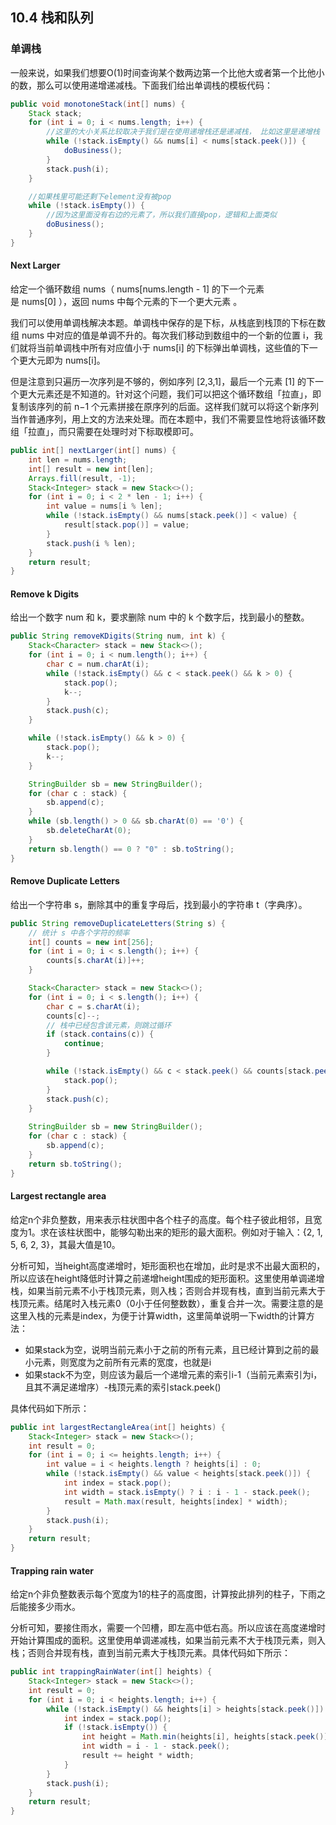 ## 10.4 栈和队列

### 单调栈
一般来说，如果我们想要O(1)时间查询某个数两边第一个比他大或者第一个比他小的数，那么可以使用递增递减栈。下面我们给出单调栈的模板代码：
```Java
public void monotoneStack(int[] nums) {
    Stack stack;
    for (int i = 0; i < nums.length; i++) {
        //这里的大小关系比较取决于我们是在使用递增栈还是递减栈， 比如这里是递增栈
        while (!stack.isEmpty() && nums[i] < nums[stack.peek()]) {
            doBusiness();
        }
        stack.push(i);
    }        

    //如果栈里可能还剩下element没有被pop
    while (!stack.isEmpty()) {
        //因为这里面没有右边的元素了，所以我们直接pop，逻辑和上面类似
        doBusiness();
    }
}
```

#### Next Larger
给定一个循环数组 nums（ nums[nums.length - 1] 的下一个元素是 nums[0] ），返回 nums 中每个元素的下一个更大元素 。

我们可以使用单调栈解决本题。单调栈中保存的是下标，从栈底到栈顶的下标在数组 nums 中对应的值是单调不升的。每次我们移动到数组中的一个新的位置 i，我们就将当前单调栈中所有对应值小于 nums[i] 的下标弹出单调栈，这些值的下一个更大元即为 nums[i]。

但是注意到只遍历一次序列是不够的，例如序列 [2,3,1]，最后一个元素 [1] 的下一个更大元素还是不知道的。针对这个问题，我们可以把这个循环数组「拉直」，即复制该序列的前 n−1 个元素拼接在原序列的后面。这样我们就可以将这个新序列当作普通序列，用上文的方法来处理。而在本题中，我们不需要显性地将该循环数组「拉直」，而只需要在处理时对下标取模即可。

```Java
public int[] nextLarger(int[] nums) {
    int len = nums.length;
    int[] result = new int[len];
    Arrays.fill(result, -1);
    Stack<Integer> stack = new Stack<>();
    for (int i = 0; i < 2 * len - 1; i++) {
        int value = nums[i % len];
        while (!stack.isEmpty() && nums[stack.peek()] < value) {
            result[stack.pop()] = value;
        }
        stack.push(i % len);
    }
    return result;
}
```

#### Remove k Digits
给出一个数字 num 和 k，要求删除 num 中的 k 个数字后，找到最小的整数。
```Java
public String removeKDigits(String num, int k) {
    Stack<Character> stack = new Stack<>();
    for (int i = 0; i < num.length(); i++) {
        char c = num.charAt(i);
        while (!stack.isEmpty() && c < stack.peek() && k > 0) {
            stack.pop();
            k--;
        }
        stack.push(c);
    }

    while (!stack.isEmpty() && k > 0) {
        stack.pop();
        k--;
    }

    StringBuilder sb = new StringBuilder();
    for (char c : stack) {
        sb.append(c);
    }
    while (sb.length() > 0 && sb.charAt(0) == '0') {
        sb.deleteCharAt(0);
    }
    return sb.length() == 0 ? "0" : sb.toString();
}
```

#### Remove Duplicate Letters
给出一个字符串 s，删除其中的重复字母后，找到最小的字符串 t（字典序）。
```Java
public String removeDuplicateLetters(String s) {
    // 统计 s 中各个字符的频率
    int[] counts = new int[256];
    for (int i = 0; i < s.length(); i++) {
        counts[s.charAt(i)]++;
    }

    Stack<Character> stack = new Stack<>();
    for (int i = 0; i < s.length(); i++) {
        char c = s.charAt(i);
        counts[c]--;
        // 栈中已经包含该元素，则跳过循环
        if (stack.contains(c)) {
            continue;
        }

        while (!stack.isEmpty() && c < stack.peek() && counts[stack.peek()] > 0) {
            stack.pop();
        }
        stack.push(c);
    }
    
    StringBuilder sb = new StringBuilder();
    for (char c : stack) {
        sb.append(c);
    }
    return sb.toString();
}
```

#### Largest rectangle area
给定n个非负整数，用来表示柱状图中各个柱子的高度。每个柱子彼此相邻，且宽度为1。求在该柱状图中，能够勾勒出来的矩形的最大面积。例如对于输入：{2, 1, 5, 6, 2, 3}，其最大值是10。

分析可知，当height高度递增时，矩形面积也在增加，此时是求不出最大面积的，所以应该在height降低时计算之前递增height围成的矩形面积。这里使用单调递增栈，如果当前元素不小于栈顶元素，则入栈；否则合并现有栈，直到当前元素大于栈顶元素。结尾时入栈元素0（0小于任何整数数），重复合并一次。需要注意的是这里入栈的元素是index，为便于计算width，这里简单说明一下width的计算方法：
* 如果stack为空，说明当前元素小于之前的所有元素，且已经计算到之前的最小元素，则宽度为之前所有元素的宽度，也就是i
* 如果stack不为空，则应该为最后一个递增元素的索引i-1（当前元素索引为i，且其不满足递增序）-栈顶元素的索引stack.peek()

具体代码如下所示：
```Java
public int largestRectangleArea(int[] heights) {
    Stack<Integer> stack = new Stack<>();
    int result = 0;
    for (int i = 0; i <= heights.length; i++) {
        int value = i < heights.length ? heights[i] : 0;
        while (!stack.isEmpty() && value < heights[stack.peek()]) {
            int index = stack.pop();
            int width = stack.isEmpty() ? i : i - 1 - stack.peek();
            result = Math.max(result, heights[index] * width);
        }
        stack.push(i);
    }
    return result;
}
```

#### Trapping rain water
给定n个非负整数表示每个宽度为1的柱子的高度图，计算按此排列的柱子，下雨之后能接多少雨水。

分析可知，要接住雨水，需要一个凹槽，即左高中低右高。所以应该在高度递增时开始计算围成的面积。这里使用单调递减栈，如果当前元素不大于栈顶元素，则入栈；否则合并现有栈，直到当前元素大于栈顶元素。具体代码如下所示：
```Java
public int trappingRainWater(int[] heights) {
    Stack<Integer> stack = new Stack<>();
    int result = 0;
    for (int i = 0; i < heights.length; i++) {
        while (!stack.isEmpty() && heights[i] > heights[stack.peek()]) {
            int index = stack.pop();
            if (!stack.isEmpty()) {
                int height = Math.min(heights[i], heights[stack.peek()]) - heights[index];
                int width = i - 1 - stack.peek();
                result += height * width;
            }
        }
        stack.push(i);
    }
    return result;
}
```
